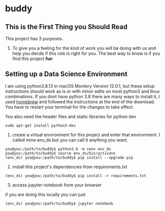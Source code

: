 # buddy

## This is the First Thing you Should Read

This project has 3 purposes.

1. To give you a feeling for the kind of work you will be doing with us and help you decde if this role is right for you. The best way to know is if you find this project **fun**

## Setting up a Data Science Environment

I am using python3.8.13 in macOS Montery Version 12.0.1, but these setup instructions should work as is or with minor edits on most python3 and linux combinations. If you dont have python 3.8 there are many ways to install it, I used [homebrew](https://formulae.brew.sh/formula/python@3.8) and followed the instructions at the end of the download. You have to restart your terminal for the changes to take effect. 

You also need the header files and static libraries for python dev

`sudo apt-get install python3-dev`

1. create a virtual environment for this project and enter that environment. I called mine env_ds but you can call it anything you want. 

```
you@you:/path/to/buddy$ python3.8 -m venv env_ds
you@you:/path/to/buddy$ source env_ds/bin/activate
(env_ds) you@you:/path/to/buddy$ pip install --upgrade pip
```

2. install this project's dependencies from requirements.txt

```
(env_ds) you@you:/path/to/buddy$ pip install -r requirements.txt
```

3. access jupyter notebook from your browser

if you are doing this locally you can just

```
(env_ds) you@you:/path/to/buddy$ jupyter notebook
```